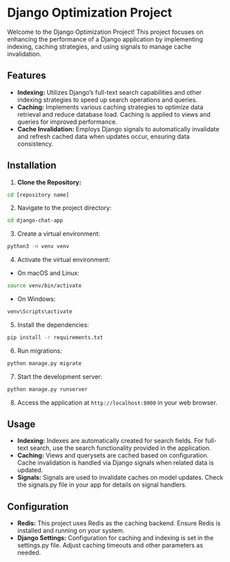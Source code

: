 # Django Optimization Project

Welcome to the Django Optimization Project! This project focuses on enhancing the performance of a Django application by implementing indexing, caching strategies, and using signals to manage cache invalidation. 

## Features

- **Indexing:** Utilizes Django’s full-text search capabilities and other indexing strategies to speed up search operations and queries.
- **Caching:** Implements various caching strategies to optimize data retrieval and reduce database load. Caching is applied to views and queries for improved performance.
- **Cache Invalidation:** Employs Django signals to automatically invalidate and refresh cached data when updates occur, ensuring data consistency.

## Installation

1. **Clone the Repository:**

```bash
cd [repository name]
```

2. Navigate to the project directory:

```bash
cd django-chat-app
```

3. Create a virtual environment:

```bash
python3 -m venv venv
```

4. Activate the virtual environment:

- On macOS and Linux:

```bash
source venv/bin/activate
```

- On Windows:

```bash
venv\Scripts\activate
```

5. Install the dependencies:

```bash
pip install -r requirements.txt
```

6. Run migrations:

```bash
python manage.py migrate
```

7. Start the development server:

```bash
python manage.py runserver
```

8. Access the application at `http://localhost:8000` in your web browser.

## Usage

- **Indexing:** Indexes are automatically created for search fields. For full-text search, use the search functionality provided in the application.
- **Caching:** Views and querysets are cached based on configuration. Cache invalidation is handled via Django signals when related data is updated.
- **Signals:** Signals are used to invalidate caches on model updates. Check the signals.py file in your app for details on signal handlers.

## Configuration

- **Redis:** This project uses Redis as the caching backend. Ensure Redis is installed and running on your system.
- **Django Settings:** Configuration for caching and indexing is set in the settings.py file. Adjust caching timeouts and other parameters as needed.
